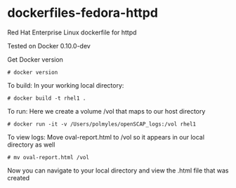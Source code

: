dockerfiles-fedora-httpd
========================

Red Hat Enterprise Linux dockerfile for httpd

Tested on Docker 0.10.0-dev

Get Docker version

```
# docker version
```

To build:
In your working local directory:
```
# docker build -t rhel1 .
```

To run:
Here we create a volume /vol that maps to our host directory
```
# docker run -it -v /Users/polmyles/openSCAP_logs:/vol rhel1
```

To view logs:
Move oval-report.html to /vol so it appears in our local directory as well
```
# mv oval-report.html /vol
```
Now you can navigate to your local directory and view the .html file that was created

